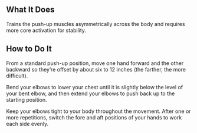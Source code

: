 ## What It Does

Trains the push-up muscles asymmetrically across the body and requires more core
activation for stability.

## How to Do It

From a standard push-up position, move one hand forward and the other backward so
they’re offset by about six to 12 inches (the farther, the more difficult).

Bend your elbows to lower your chest until it is slightly below the level of
your bent elbow, and then extend your elbows to push back up to the starting position.

Keep your elbows tight to your body throughout the movement. After one or more repetitions,
switch the fore and aft positions of your hands to work each side evenly.
